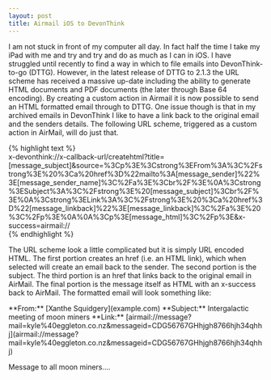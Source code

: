 ```yaml
---
layout: post
title: Airmail iOS to DevonThink
---
```

I am not stuck in front of my computer all day. In fact half the time I take my iPad with me and try and try and do as much as I can in iOS. I have struggled until recently to find a way in which to file emails into DevonThink-to-go (DTTG). However, in the latest release of DTTG to 2.1.3 the URL scheme has received a massive up-date including the ability to generate HTML documents and PDF documents (the later through Base 64 encoding). By creating a custom action in Airmail it is now possible to send an HTML formatted email through to DTTG. One issue though is that in my archived emails in DevonThink I like to have a link back to the original email and the senders details. The following URL scheme, triggered as a custom action in AirMail, will do just that.

{% highlight text %}  
x-devonthink://x-callback-url/createhtml?title=[message_subject]&source=%3Cp%3E%3Cstrong%3EFrom%3A%3C%2Fstrong%3E%20%3Ca%20href%3D%22mailto%3A[message_sender]%22%3E[message_sender_name]%3C%2Fa%3E%3Cbr%2F%3E%0A%3Cstrong%3ESubject%3A%3C%2Fstrong%3E%20[message_subject]%3Cbr%2F%3E%0A%3Cstrong%3ELink%3A%3C%2Fstrong%3E%20%3Ca%20href%3D%22[message_linkback]%22%3E[message_linkback]%3C%2Fa%3E%20%3C%2Fp%3E%0A%0A%3Cp%3E[message_html]%3C%2Fp%3E&x-success=airmail://  
{% endhighlight %}

The URL scheme look a little complicated but it is simply URL encoded HTML. The first portion creates an href (i.e. an HTML link), which when selected will create an email back to the sender. The second portion is the subject. The third portion is an href that links back to the original email in AirMail. The final portion is the message itself as HTML with an x-success back to AirMail. The formatted email will look something like:

<p style=”padding:6px; color: grey; background-color: white; border: black 2px solid”>
**From:** [Xanthe Squidgery](example.com)  
**Subject:** Intergalactic meeting of moon miners  
**Link:** [airmail://message?mail=kyle%40eggleton.co.nz&messageid=CDG56767GHhjgh8766hjh34qhhj](airmail://message?mail=kyle%40eggleton.co.nz&messageid=CDG56767GHhjgh8766hjh34qhhj)

Message to all moon miners....
</p> 